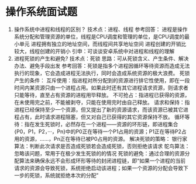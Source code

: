 # 操作系统面试题

1. 操作系统中进程和线程的区别？
   技术点：进程、线程
   参考回答：
   进程是操作系统分配和管理资源的单位，线程是CPU调度和管理的单位，是CPU调度的最小单元
   进程拥有独立的地址空间，而线程间共享地址空间
   进程创建的开销比较大，线程创建的开销小
   引申：可谈谈安卓系统中对进程和线程的理解
2. 进程死锁的产生和避免?
   技术点：死锁
   思路：可从死锁含义、产生条件、解决办法、避免手段出发
   参考回答：死锁是指多个进程因循环等待资源而造成无法执行的现象，它会造成进程无法执行，同时会造成系统资源的极大浪费。
   死锁产生的条件：
   互斥使用：指进程对所分配到的资源进行排它性使用，即在一段时间内某资源只由一个进程占用。如果此时还有其它进程请求资源，则请求者只能等待，直至占有资源的进程用毕释放。
   不可抢占：指进程已获得的资源，在未使用完之前，不能被剥夺，只能在使用完时由自己释放。
   请求和保持：指进程已经保持至少一个资源，但又提出了新的资源请求，而该资源已被其它进程占有，此时请求进程阻塞，但又对自己已获得的其它资源保持不放。
   循环等待：指在发生死锁时，必然存在一个进程——资源的环形链，即进程集合{P0，P1，P2，···，Pn}中的P0正在等待一个P1占用的资源；P1正在等待P2占用的资源，……，Pn正在等待已被P0占用的资源。
   解决死锁的策略：
   银行家算法：判断此次请求是否造成死锁若会造成死锁，否则拒绝该请求
   鸵鸟算法：忽略该问题，常用于在极少发生死锁的的情况
   死锁的避免：通过合理的资源分配算法来确保永远不会形成环形等待的封闭进程链，即“如果一个进程的当前请求的资源会导致死锁，系统拒绝启动该进程；如果一个资源的分配会导致下一步的死锁，系统就拒绝本次的分配”